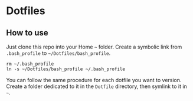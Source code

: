 # Dotfiles

## How to use
Just clone this repo into your Home `~` folder. 
Create a symbolic link from `.bash_profile` to `~/Dotfiles/bash_profile`.

```
rm ~/.bash_profile
ln -s ~/Dotfiles/bash_profile ~/.bash_profile
```

You can follow the same procedure for each dotfile you want to version. Create a folder dedicated to it in the `Dotfile` directory, then symlink to it in `~`.